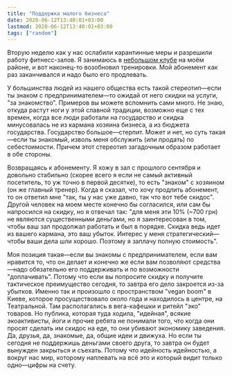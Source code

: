 ```yaml
---
title: "Поддержка малого бизнеса"
date: 2020-06-12T13:40:01+03:00
lastmod: 2020-06-12T13:40:01+03:00
tags: ["random"]
---
```


Вторую неделю как у нас ослабили карантинные меры и разрешили работу фитнесс-залов. Я занимаюсь в [небольшом клубе](https://www.territoria-sport.com/) на моём районе, и вот наконец-то возобновил тренировки. Мой абонемент как раз заканчивался и надо было его продлевать. 

У большинства людей из нашего общества есть такой стереотип—если ты знаком с предпринимателем—то ожидай от него скидки на услуги, "за знакомство". Примеров вы можете вспомнить сами много. Не знаю, откуда растут ноги у этой славной традиции, возможно еще с тех времен, когда все люди работали на государство и скидка минусовалась не из кармана хозяина бизнеса, а из бюджета государства. Государство большое—стерпит. Может и нет, но суть такая—если ты знакомый, изволь меня обслужить (или продать) по себестоимости. Причем этот стереотип загадочным образом работает в обе стороны.

Возвращаясь к абонементу. Я хожу в зал с прошлого сентября и довольно стабильно (скорее всего я если не самый активный посетитель, то уж точно в первой десятке), то есть "знаком" с хозяином (он же главный тренер). Когда я сказал, что хочу продлить абонемент, то он ответил мне "так, ты у нас уже давно, так что вот тебе скидос". Другой человек на моем месте конечно бы согласился, или сам бы напросился на скидку, но я отвечал так: "для меня эти 10% (~700 грн) не являются существенными деньгами, но я заинтересован в том, чтобы ваш зал продолжал работать и был в порядке. Скидка ведь идет из вашего кармана, это ваш убыток. Интерес у меня стратегический—чтобы ваши дела шли хорошо. Поэтому я заплачу полную стоимость".

Моя позиция такая—если вы знакомы с предпринимателем, если вам нравится то, что он делает и конечно же если вам позволяют средства—надо обязательно его поддерживать и по возможности "доплачивать". Потому что если вы попросите скидку и получите тактическое преимущество сегодня, то завтра его дело закроется из-за убытков. Именно так и произошло с пространством "vegan boom" в Киеве, которое просуществовало около года и находилось в центре, на Театральной. Там располагались в вега-кафешки и ритейл "эко" товаров. Но публика, которая туда ходила, "идейная", всякие экоактивисты, йоги и прочие ребята не понимали того, что когда они просят сделать им скидос на еде, то они убивают экономику заведения. Да, друзья, да, знакомые, да, общие идеи и движуха. Но если ты сегодня не поддержишь деньгами своего друга, то завтра он будет вынужден закрыться и съехать. Потому что идейность идейностью, а вокруг нас мир, которому наплевать на всё это и который видит только одно—цифры на счету.
